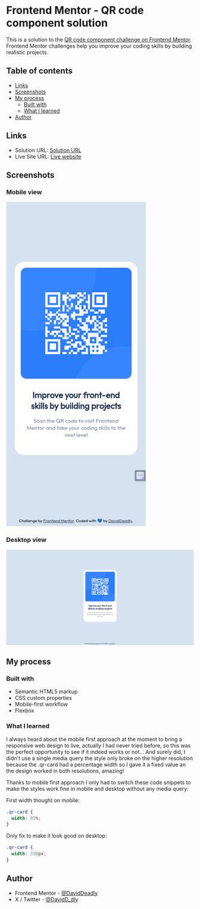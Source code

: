 # Frontend Mentor - QR code component solution

This is a solution to the [QR code component challenge on Frontend Mentor](https://www.frontendmentor.io/challenges/qr-code-component-iux_sIO_H). Frontend Mentor challenges help you improve your coding skills by building realistic projects. 

## Table of contents

- [Links](#links)
- [Screenshots](#screenshots)
- [My process](#my-process)
  - [Built with](#built-with)
  - [What I learned](#what-i-learned)
- [Author](#author)

## Links

- Solution URL: [Solution URL ](https://your-solution-url.com)
- Live Site URL: [Live website](https://your-live-site-url.com)

## Screenshots

### Mobile view

![Desktop view](./results/dav-solution-qr-component-mobile.png)

### Desktop view

![Desktop view](./results/dav-solution-qr-component-desktop.png)

## My process

### Built with

- Semantic HTML5 markup
- CSS custom properties
- Mobile-first workflow
- Flexbox

### What I learned

I always heard about the mobile first approach at the moment to bring a responsive web design to live, actually I had never tried before, so this was the perfect opportunity to see if it indeed works or not... And surely did, I didn't use a single media query the style only broke on the higher resolution because the .qr-card had a percentage width so I gave it a fixed value an the design worked in both resolutions, amazing!

Thanks to mobile first approach I only had to switch these code snippets to make the styles work fine in mobile and desktop without any media query:

First width thought on mobile:
```css
.qr-card {
  width: 85%;
}
```
Only fix to make it look good on desktop:
```css
.qr-card {
  width: 330px;
}
```

## Author

- Frontend Mentor - [@DavidDeadly](https://www.frontendmentor.io/profile/DavidDeadly)
- X / Twitter - [@DavidD_dly](https://www.twitter.com/DavidD_dly)
